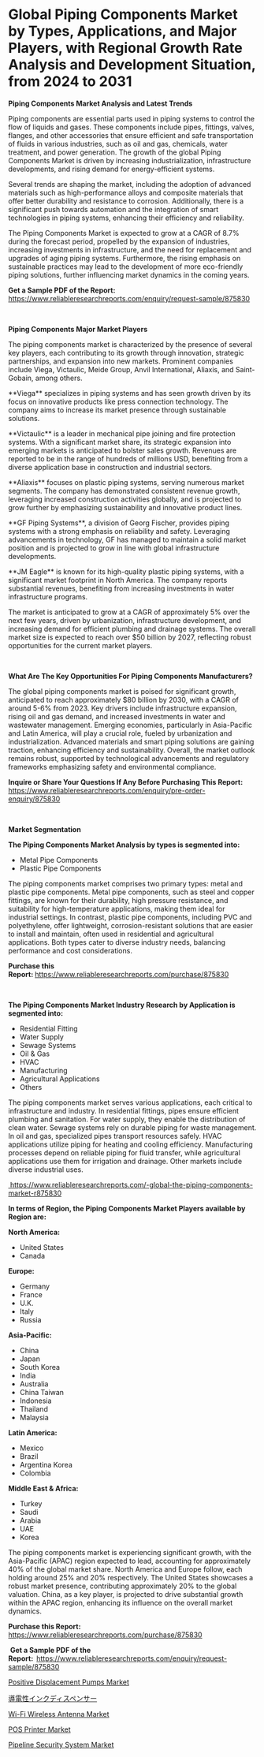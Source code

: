 <p><h1>Global Piping Components Market by Types, Applications, and Major Players, with Regional Growth Rate Analysis and Development Situation, from 2024 to 2031</h1></p><p><strong>Piping Components Market Analysis and Latest Trends</strong></p>
<p><p>Piping components are essential parts used in piping systems to control the flow of liquids and gases. These components include pipes, fittings, valves, flanges, and other accessories that ensure efficient and safe transportation of fluids in various industries, such as oil and gas, chemicals, water treatment, and power generation. The growth of the global Piping Components Market is driven by increasing industrialization, infrastructure developments, and rising demand for energy-efficient systems. </p><p>Several trends are shaping the market, including the adoption of advanced materials such as high-performance alloys and composite materials that offer better durability and resistance to corrosion. Additionally, there is a significant push towards automation and the integration of smart technologies in piping systems, enhancing their efficiency and reliability. </p><p>The Piping Components Market is expected to grow at a CAGR of 8.7% during the forecast period, propelled by the expansion of industries, increasing investments in infrastructure, and the need for replacement and upgrades of aging piping systems. Furthermore, the rising emphasis on sustainable practices may lead to the development of more eco-friendly piping solutions, further influencing market dynamics in the coming years.</p></p>
<p><strong>Get a Sample PDF of the Report:&nbsp;</strong> <a href="https://www.reliableresearchreports.com/enquiry/request-sample/875830">https://www.reliableresearchreports.com/enquiry/request-sample/875830</a></p>
<p>&nbsp;</p>
<p><strong>Piping Components Major Market Players</strong></p>
<p><p>The piping components market is characterized by the presence of several key players, each contributing to its growth through innovation, strategic partnerships, and expansion into new markets. Prominent companies include Viega, Victaulic, Meide Group, Anvil International, Aliaxis, and Saint-Gobain, among others.</p><p>**Viega** specializes in piping systems and has seen growth driven by its focus on innovative products like press connection technology. The company aims to increase its market presence through sustainable solutions.</p><p>**Victaulic** is a leader in mechanical pipe joining and fire protection systems. With a significant market share, its strategic expansion into emerging markets is anticipated to bolster sales growth. Revenues are reported to be in the range of hundreds of millions USD, benefiting from a diverse application base in construction and industrial sectors.</p><p>**Aliaxis** focuses on plastic piping systems, serving numerous market segments. The company has demonstrated consistent revenue growth, leveraging increased construction activities globally, and is projected to grow further by emphasizing sustainability and innovative product lines.</p><p>**GF Piping Systems**, a division of Georg Fischer, provides piping systems with a strong emphasis on reliability and safety. Leveraging advancements in technology, GF has managed to maintain a solid market position and is projected to grow in line with global infrastructure developments.</p><p>**JM Eagle** is known for its high-quality plastic piping systems, with a significant market footprint in North America. The company reports substantial revenues, benefiting from increasing investments in water infrastructure programs.</p><p>The market is anticipated to grow at a CAGR of approximately 5% over the next few years, driven by urbanization, infrastructure development, and increasing demand for efficient plumbing and drainage systems. The overall market size is expected to reach over $50 billion by 2027, reflecting robust opportunities for the current market players.</p></p>
<p>&nbsp;</p>
<p><strong>What Are The Key Opportunities For Piping Components Manufacturers?</strong></p>
<p><p>The global piping components market is poised for significant growth, anticipated to reach approximately $80 billion by 2030, with a CAGR of around 5-6% from 2023. Key drivers include infrastructure expansion, rising oil and gas demand, and increased investments in water and wastewater management. Emerging economies, particularly in Asia-Pacific and Latin America, will play a crucial role, fueled by urbanization and industrialization. Advanced materials and smart piping solutions are gaining traction, enhancing efficiency and sustainability. Overall, the market outlook remains robust, supported by technological advancements and regulatory frameworks emphasizing safety and environmental compliance.</p></p>
<p><strong>Inquire or Share Your Questions If Any Before Purchasing This Report:</strong> <a href="https://www.reliableresearchreports.com/enquiry/pre-order-enquiry/875830">https://www.reliableresearchreports.com/enquiry/pre-order-enquiry/875830</a></p>
<p>&nbsp;</p>
<p><strong>Market Segmentation</strong></p>
<p><strong>The Piping Components Market Analysis by types is segmented into:</strong></p>
<p><ul><li>Metal Pipe Components</li><li>Plastic Pipe Components</li></ul></p>
<p><p>The piping components market comprises two primary types: metal and plastic pipe components. Metal pipe components, such as steel and copper fittings, are known for their durability, high pressure resistance, and suitability for high-temperature applications, making them ideal for industrial settings. In contrast, plastic pipe components, including PVC and polyethylene, offer lightweight, corrosion-resistant solutions that are easier to install and maintain, often used in residential and agricultural applications. Both types cater to diverse industry needs, balancing performance and cost considerations.</p></p>
<p><strong>Purchase this Report:&nbsp;</strong><a href="https://www.reliableresearchreports.com/purchase/875830">https://www.reliableresearchreports.com/purchase/875830</a></p>
<p>&nbsp;</p>
<p><strong>The Piping Components Market Industry Research by Application is segmented into:</strong></p>
<p><ul><li>Residential Fitting</li><li>Water Supply</li><li>Sewage Systems</li><li>Oil & Gas</li><li>HVAC</li><li>Manufacturing</li><li>Agricultural Applications</li><li>Others</li></ul></p>
<p><p>The piping components market serves various applications, each critical to infrastructure and industry. In residential fittings, pipes ensure efficient plumbing and sanitation. For water supply, they enable the distribution of clean water. Sewage systems rely on durable piping for waste management. In oil and gas, specialized pipes transport resources safely. HVAC applications utilize piping for heating and cooling efficiency. Manufacturing processes depend on reliable piping for fluid transfer, while agricultural applications use them for irrigation and drainage. Other markets include diverse industrial uses.</p></p>
<p><a href="https://www.reliableresearchreports.com/-global-the-piping-components-market-r875830">&nbsp;https://www.reliableresearchreports.com/-global-the-piping-components-market-r875830</a></p>
<p><strong>In terms of Region, the Piping Components Market Players available by Region are:</strong></p>
<p>
    <p> <strong> North America: </strong>
        <ul>
            <li>United States</li>
            <li>Canada</li>
        </ul>
        </p> 
    <p> <strong> Europe: </strong>
        <ul>
            <li>Germany</li>
            <li>France</li>
            <li>U.K.</li>
            <li>Italy</li>
            <li>Russia</li>
        </ul>
        </p> 
    <p> <strong> Asia-Pacific: </strong>
        <ul>
            <li>China</li>
            <li>Japan</li>
            <li>South Korea</li>
            <li>India</li>
            <li>Australia</li>
            <li>China Taiwan</li>
            <li>Indonesia</li>
            <li>Thailand</li>
            <li>Malaysia</li>
        </ul>
        </p> 
    <p> <strong> Latin America: </strong>
        <ul>
            <li>Mexico</li>
            <li>Brazil</li>
            <li>Argentina Korea</li>
            <li>Colombia</li>
        </ul>
        </p> 
    <p> <strong> Middle East & Africa: </strong>
        <ul>
            <li>Turkey</li>
            <li>Saudi</li>
            <li>Arabia</li>
            <li>UAE</li>
            <li>Korea</li>
        </ul>
    </p>
    </p>
<p><p>The piping components market is experiencing significant growth, with the Asia-Pacific (APAC) region expected to lead, accounting for approximately 40% of the global market share. North America and Europe follow, each holding around 25% and 20% respectively. The United States showcases a robust market presence, contributing approximately 20% to the global valuation. China, as a key player, is projected to drive substantial growth within the APAC region, enhancing its influence on the overall market dynamics.</p></p>
<p><strong>Purchase this Report: </strong><a href="https://www.reliableresearchreports.com/purchase/875830">https://www.reliableresearchreports.com/purchase/875830</a></p>
<p>&nbsp;<strong>Get a Sample PDF of the Report:&nbsp;&nbsp;</strong><a href="https://www.reliableresearchreports.com/enquiry/request-sample/875830">https://www.reliableresearchreports.com/enquiry/request-sample/875830</a></p>
<p><strong></strong></p>
<p><p><a href="https://www.linkedin.com/pulse/global-positive-displacement-pumps-market-status-2024-2031-sxy1c?trackingId=BJFJiVpJTlWS5TXO1SHHqA%3D%3D">Positive Displacement Pumps Market</a></p><p><a href="https://github.com/lababdou/Market-Research-Report-List-5/blob/main/522857787438.md">導電性インクディスペンサー</a></p><p><a href="https://issuu.com/reportprime-2/docs/wi-fi-wireless-antenna-market-size-_198bef227c695e">Wi-Fi Wireless Antenna Market</a></p><p><a href="https://www.linkedin.com/pulse/pos-printer-market-research-report-exploring-size-revenue-ycecc?trackingId=vkWn1fE6QFKaxZUohorTWg%3D%3D">POS Printer Market</a></p><p><a href="https://github.com/globismark/Market-Research-Report-List-5/blob/main/pipeline-security-system-market.md">Pipeline Security System Market</a></p></p>